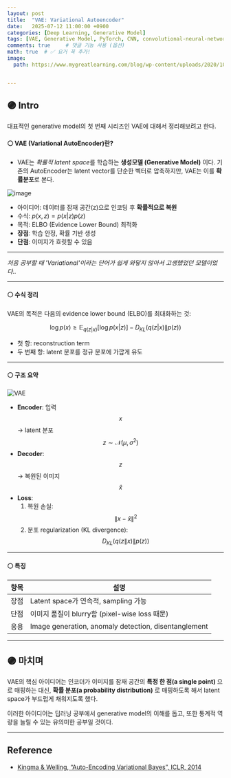 ```yaml
---
layout: post
title:  "VAE: Variational Autoencoder"
date:   2025-07-12 11:00:00 +0900
categories: [Deep Learning, Generative Model]
tags: [VAE, Generative Model, PyTorch, CNN, convolutional-neural-network, Deep Learning, AI, Computer Vision]
comments: true     # 댓글 기능 사용 (옵션)
math: true  # ✅ 요거 꼭 추가!
image:
  path: https://www.mygreatlearning.com/blog/wp-content/uploads/2020/10/variational-autoencoder-banner.jpg


---
```



## 🟣 Intro

대표적인 generative model의 첫 번째 시리즈인 VAE에 대해서 정리해보려고 한다.



#### ⚪ VAE (Variational AutoEncoder)란?


- VAE는 *확률적 latent space*를 학습하는 **생성모델 (Generative Model)** 이다.  기존의 AutoEncoder는 latent vector를 단순한 벡터로 압축하지만, VAE는 이를 **확률분포**로 본다.


![image](https://vitalflux.com/wp-content/uploads/2023/04/autoencoder-vs-variational-autoencoder-point-vs-distribution.png)



- 아이디어: 데이터를 잠재 공간(z)으로 인코딩 후 **확률적으로 복원**
- 수식: 
$p(x, z) = p(x|z)p(z)$
- 목적: ELBO (Evidence Lower Bound) 최적화
- **장점**: 학습 안정, 확률 기반 생성
- **단점**: 이미지가 흐릿할 수 있음

---
*처음 공부할 때 'Variational'이라는 단어가 쉽게 와닿지 않아서 고생했었던 모델이었다..*

--- 


#### ⚪ 수식 정리

VAE의 목적은 다음의 evidence lower bound (ELBO)를 최대화하는 것:

$$
\log p(x) \ge \mathbb{E}_{q(z|x)}[\log p(x|z)] - D_{KL}(q(z|x) \| p(z))
$$

- 첫 항: reconstruction term 
- 두 번째 항: latent 분포를 정규 분포에 가깝게 유도

---


#### ⚪ 구조 요약

![VAE](https://img1.daumcdn.net/thumb/R1280x0/?scode=mtistory2&fname=https%3A%2F%2Fblog.kakaocdn.net%2Fdna%2Fb30Uzl%2FbtrxY4wKngj%2FAAAAAAAAAAAAAAAAAAAAAJu4BtneRYDaEXhXydnfS-HDbwKgj1HdsraWKovzKtUz%2Fimg.png%3Fcredential%3DyqXZFxpELC7KVnFOS48ylbz2pIh7yKj8%26expires%3D1756652399%26allow_ip%3D%26allow_referer%3D%26signature%3DGNMbQlKtefwYudXjs9gC9jMmK%252BI%253D)

- **Encoder**: 입력 $$ x $$ → latent 분포 $$ z \sim \mathcal{N}(\mu, \sigma^2) $$
- **Decoder**: $$ z $$   →   복원된 이미지 $$ \hat{x} $$
- **Loss**:
  1. 복원 손실: $$ \|x - \hat{x}\|^2 $$
  2. 분포 regularization (KL divergence): $$ D_{KL}(q(z\|x) \| p(z)) $$



---

#### ⚪ 특징

| 항목       | 설명 |
|------------|------|
| 장점       | Latent space가 연속적, sampling 가능 |
| 단점       | 이미지 품질이 blurry함 (pixel-wise loss 때문) |
| 응용       | Image generation, anomaly detection, disentanglement |



---

## 🟣 마치며
VAE의 핵심 아이디어는 인코더가 이미지를 잠재 공간의 **특정 한 점(a single point)** 으로 매핑하는 대신, **확률 분포(a probability distribution)** 로 매핑하도록 해서 latent space가 부드럽게 채워지도록 했다.

이러한 아이디어는 딥러닝 공부에서 generative model의 이해를 돕고, 또한 통계적 역량을 늘릴 수 있는 유의미한 공부일 것이다.


---

## Reference
- [Kingma & Welling, “Auto-Encoding Variational Bayes”, ICLR, 2014](https://arxiv.org/abs/1312.6114)